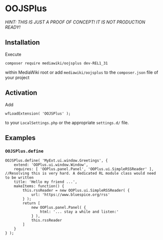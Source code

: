 # OOJSPlus

_HINT: THIS IS JUST A PROOF OF CONCEPT! IT IS NOT PRODUCTION READY!_

## Installation
Execute

    composer require mediawiki/oojsplus dev-REL1_31
within MediaWiki root or add `mediawiki/oojsplus` to the
`composer.json` file of your project

## Activation
Add

    wfLoadExtension( 'OOJSPlus' );
to your `LocalSettings.php` or the appropriate `settings.d/` file.

## Examples

### `OOJSPlus.define`

    OOJSPlus.define( 'MyExt.ui.window.Greetings', {
        extend: 'OOPlus.ui.window.Window',
        requires: [ 'OOPlus.panel.Panel', 'OOPlus.ui.SimpleRSSReader' ], //Resolving this is very hard. A dedicated RL module class would need to be written
        title: 'Hello my friend ...',
        makeItems: function() {
            this.rssReader = new OOPlus.ui.SimpleRSSReader( {
                url: 'https://www.bluespice.org/rss'
            } );
            return [
                new OOPlus.panel.Panel( {
                    html: '... stay a while and listen:'
                } ),
                this.rssReader
            ]
        }
    } );